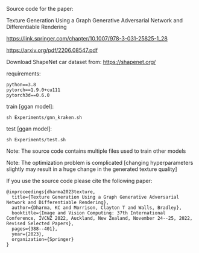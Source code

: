 Source code for the paper:

Texture Generation Using a Graph Generative Adversarial Network and Differentiable Rendering

https://link.springer.com/chapter/10.1007/978-3-031-25825-1_28
    
https://arxiv.org/pdf/2206.08547.pdf


Download ShapeNet car dataset from: https://shapenet.org/

requirements:

    python==3.8
    pytorch==1.9.0+cu111
    pytorch3d==0.6.0

train [ggan model]:

    sh Experiments/gnn_kraken.sh

test [ggan model]: 

    sh Experiments/test.sh

Note: The source code contains multiple files used to train other models

Note: The optimization problem is complicated [changing hyperparameters slightly may result in a huge change in the generated texture quality]

If you use the source code please cite the following paper:

    @inproceedings{dharma2023texture,
      title={Texture Generation Using a Graph Generative Adversarial Network and Differentiable Rendering},
      author={Dharma, KC and Morrison, Clayton T and Walls, Bradley},
      booktitle={Image and Vision Computing: 37th International Conference, IVCNZ 2022, Auckland, New Zealand, November 24--25, 2022, Revised Selected Papers},
      pages={388--401},
      year={2023},
      organization={Springer}
    }

